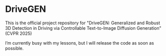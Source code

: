 # DriveGEN
This is the official project repository for "DriveGEN: Generalized and Robust 3D Detection in Driving via Controllable Text-to-Image Diffusion Generation" (CVPR 2025)

I’m currently busy with my lessons, but I will release the code as soon as possible.

